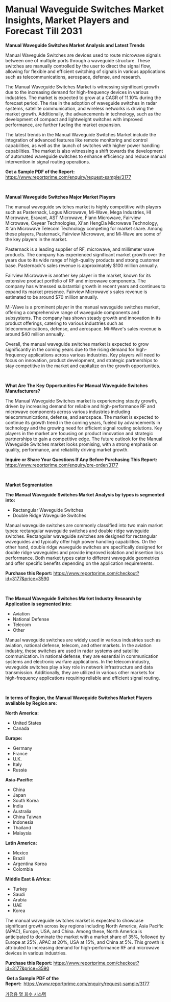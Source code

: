 <p><h1>Manual Waveguide Switches Market Insights, Market Players and Forecast Till 2031</h1></p><p><strong>Manual Waveguide Switches Market Analysis and Latest Trends</strong></p>
<p><p>Manual Waveguide Switches are devices used to route microwave signals between one of multiple ports through a waveguide structure. These switches are manually controlled by the user to direct the signal flow, allowing for flexible and efficient switching of signals in various applications such as telecommunications, aerospace, defense, and research.</p><p>The Manual Waveguide Switches Market is witnessing significant growth due to the increasing demand for high-frequency devices in various industries. The market is expected to grow at a CAGR of 11.10% during the forecast period. The rise in the adoption of waveguide switches in radar systems, satellite communication, and wireless networks is driving the market growth. Additionally, the advancements in technology, such as the development of compact and lightweight switches with improved performance, are further fueling the market expansion.</p><p>The latest trends in the Manual Waveguide Switches Market include the integration of advanced features like remote monitoring and control capabilities, as well as the launch of switches with higher power handling capabilities. The market is also witnessing a shift towards the development of automated waveguide switches to enhance efficiency and reduce manual intervention in signal routing operations.</p></p>
<p><strong>Get a Sample PDF of the Report:&nbsp;</strong> <a href="https://www.reportprime.com/enquiry/request-sample/3177">https://www.reportprime.com/enquiry/request-sample/3177</a></p>
<p>&nbsp;</p>
<p><strong>Manual Waveguide Switches Major Market Players</strong></p>
<p><p>The manual waveguide switches market is highly competitive with players such as Pasternack, Logus Microwave, Mi-Wave, Mega Industries, HI Microwave, Eravant, AST Microwave, Flann Microwave, Fairview Microwave, Ceyear Technologies, Xi'an HengDa Microwave Technology, Xi'an Microwave Telecom Technology competing for market share. Among these players, Pasternack, Fairview Microwave, and Mi-Wave are some of the key players in the market.</p><p>Pasternack is a leading supplier of RF, microwave, and millimeter wave products. The company has experienced significant market growth over the years due to its wide range of high-quality products and strong customer base. Pasternack's sales revenue is approximately $100 million annually.</p><p>Fairview Microwave is another key player in the market, known for its extensive product portfolio of RF and microwave components. The company has witnessed substantial growth in recent years and continues to expand its market presence. Fairview Microwave's sales revenue is estimated to be around $70 million annually.</p><p>Mi-Wave is a prominent player in the manual waveguide switches market, offering a comprehensive range of waveguide components and subsystems. The company has shown steady growth and innovation in its product offerings, catering to various industries such as telecommunications, defense, and aerospace. Mi-Wave's sales revenue is around $40 million annually.</p><p>Overall, the manual waveguide switches market is expected to grow significantly in the coming years due to the rising demand for high-frequency applications across various industries. Key players will need to focus on innovation, product development, and strategic partnerships to stay competitive in the market and capitalize on the growth opportunities.</p></p>
<p>&nbsp;</p>
<p><strong>What Are The Key Opportunities For Manual Waveguide Switches Manufacturers?</strong></p>
<p><p>The Manual Waveguide Switches market is experiencing steady growth, driven by increasing demand for reliable and high-performance RF and microwave components across various industries including telecommunications, defense, and aerospace. The market is expected to continue its growth trend in the coming years, fueled by advancements in technology and the growing need for efficient signal routing solutions. Key players in the market are focusing on product innovation and strategic partnerships to gain a competitive edge. The future outlook for the Manual Waveguide Switches market looks promising, with a strong emphasis on quality, performance, and reliability driving market growth.</p></p>
<p><strong>Inquire or Share Your Questions If Any Before Purchasing This Report:</strong> <a href="https://www.reportprime.com/enquiry/pre-order/3177">https://www.reportprime.com/enquiry/pre-order/3177</a></p>
<p>&nbsp;</p>
<p><strong>Market Segmentation</strong></p>
<p><strong>The Manual Waveguide Switches Market Analysis by types is segmented into:</strong></p>
<p><ul><li>Rectangular Waveguide Switches</li><li>Double Ridge Waveguide Switches</li></ul></p>
<p><p>Manual waveguide switches are commonly classified into two main market types: rectangular waveguide switches and double ridge waveguide switches. Rectangular waveguide switches are designed for rectangular waveguides and typically offer high power handling capabilities. On the other hand, double ridge waveguide switches are specifically designed for double ridge waveguides and provide improved isolation and insertion loss performance. Both market types cater to different waveguide geometries and offer specific benefits depending on the application requirements.</p></p>
<p><strong>Purchase this Report:&nbsp;</strong><a href="https://www.reportprime.com/checkout?id=3177&price=3590">https://www.reportprime.com/checkout?id=3177&price=3590</a></p>
<p>&nbsp;</p>
<p><strong>The Manual Waveguide Switches Market Industry Research by Application is segmented into:</strong></p>
<p><ul><li>Aviation</li><li>National Defense</li><li>Telecom</li><li>Other</li></ul></p>
<p><p>Manual waveguide switches are widely used in various industries such as aviation, national defense, telecom, and other markets. In the aviation industry, these switches are used in radar systems and satellite communication. In national defense, they are essential in communication systems and electronic warfare applications. In the telecom industry, waveguide switches play a key role in network infrastructure and data transmission. Additionally, they are utilized in various other markets for high-frequency applications requiring reliable and efficient signal routing.</p></p>
<p>&nbsp;</p>
<p><strong>In terms of Region, the Manual Waveguide Switches Market Players available by Region are:</strong></p>
<p>
    <p> <strong> North America: </strong>
        <ul>
            <li>United States</li>
            <li>Canada</li>
        </ul>
        </p> 
    <p> <strong> Europe: </strong>
        <ul>
            <li>Germany</li>
            <li>France</li>
            <li>U.K.</li>
            <li>Italy</li>
            <li>Russia</li>
        </ul>
        </p> 
    <p> <strong> Asia-Pacific: </strong>
        <ul>
            <li>China</li>
            <li>Japan</li>
            <li>South Korea</li>
            <li>India</li>
            <li>Australia</li>
            <li>China Taiwan</li>
            <li>Indonesia</li>
            <li>Thailand</li>
            <li>Malaysia</li>
        </ul>
        </p> 
    <p> <strong> Latin America: </strong>
        <ul>
            <li>Mexico</li>
            <li>Brazil</li>
            <li>Argentina Korea</li>
            <li>Colombia</li>
        </ul>
        </p> 
    <p> <strong> Middle East & Africa: </strong>
        <ul>
            <li>Turkey</li>
            <li>Saudi</li>
            <li>Arabia</li>
            <li>UAE</li>
            <li>Korea</li>
        </ul>
    </p>
    </p>
<p><p>The manual waveguide switches market is expected to showcase significant growth across key regions including North America, Asia Pacific (APAC), Europe, USA, and China. Among these, North America is anticipated to dominate the market with a market share of 35%, followed by Europe at 25%, APAC at 20%, USA at 15%, and China at 5%. This growth is attributed to increasing demand for high-performance RF and microwave devices in various industries.</p></p>
<p><strong>Purchase this Report: </strong><a href="https://www.reportprime.com/checkout?id=3177&price=3590">https://www.reportprime.com/checkout?id=3177&price=3590</a></p>
<p>&nbsp;<strong>Get a Sample PDF of the Report:&nbsp;&nbsp;</strong><a href="https://www.reportprime.com/enquiry/request-sample/3177">https://www.reportprime.com/enquiry/request-sample/3177</a></p>
<p><strong></strong></p>
<p><p><a href="https://medium.com/@bud567768/%EA%B5%AD%EB%82%B4-%EC%97%B4-%ED%9A%8C%EC%88%98-%EC%8B%9C%EC%8A%A4%ED%85%9C-%EC%8B%9C%EC%9E%A5-%EA%B7%9C%EB%AA%A8-%EB%B0%8F-%EC%8B%9C%EC%9E%A5-%EB%8F%99%ED%96%A5-%EC%A0%84%EC%B2%B4-%EC%82%B0%EC%97%85-%EA%B0%9C%EC%9A%94-2024%EB%85%84%EB%B6%80%ED%84%B0-2031%EB%85%84%EA%B9%8C%EC%A7%80-cb9df915389e">가정용 열 회수 시스템</a></p></p>
